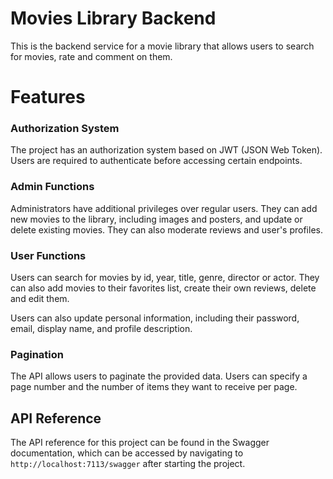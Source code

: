 # Movies Library Backend

This is the backend service for a movie library that allows users to search for movies, rate and comment on them.

# Features

### Authorization System
The project has an authorization system based on JWT (JSON Web Token). 
Users are required to authenticate before accessing certain endpoints. 

### Admin Functions
Administrators have additional privileges over regular users. 
They can add new movies to the library, including images and posters, and update or delete existing movies. 
They can also moderate reviews and user's profiles.

### User Functions
Users can search for movies by id, year, title, genre, director or actor. 
They can also add movies to their favorites list, create their own reviews, delete and edit them.

Users can also update personal information, including their password, email, display name, and profile description.

### Pagination

The API allows users to paginate the provided data. Users can specify a page number and the number of items they want to receive per page.
## API Reference
The API reference for this project can be found in the Swagger documentation, which can be accessed by navigating to `http://localhost:7113/swagger` after starting the project.

